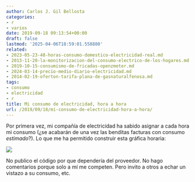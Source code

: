 ```yaml
---
author: Carlos J. Gil Bellosta
categories:
- r
- varios
date: 2019-09-18 09:13:54+00:00
draft: false
lastmod: '2025-04-06T18:59:01.558880'
related:
- 2023-05-23-48-horas-consumo-domestico-electricidad-real.md
- 2013-11-20-la-monitorizacion-del-consumo-electrico-de-los-hogares.md
- 2019-10-15-consumismo-de-fricadas-openzmeter.md
- 2024-03-14-precio-medio-diario-electricidad.md
- 2014-02-19-oferton-tarifa-plana-de-gasnaturalfenosa.md
tags:
- consumo
- electricidad
- r
title: Mi consumo de electricidad, hora a hora
url: /2019/09/18/mi-consumo-de-electricidad-hora-a-hora/
---
```


Por primera vez, mi compañía de electricidad ha sabido asignar a cada hora mi consumo (¿se acabarán de una vez las benditas facturas con consumo _estimado_?). Lo que me ha permitido construir esta gráfica horaria:

![](/wp-uploads/2019/09/consumo_electricidad_horario-341x1024.png#center)

No publico el código por que dependería del proveedor. No hago comentarios porque solo a mí me competen. Pero invito a otros a echar un vistazo a su consumo, etc.